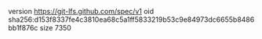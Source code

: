 version https://git-lfs.github.com/spec/v1
oid sha256:d153f8337fe4c3810ea68c5a1ff5833219b53c9e84973dc6655b8486bb1f876c
size 7350

